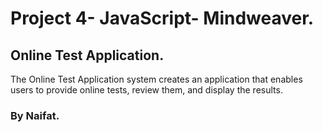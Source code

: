# Project 4- JavaScript- Mindweaver.

## Online Test Application.

The Online Test Application system creates an application that enables users to provide online tests, review them, and display the results.

### By Naifat.